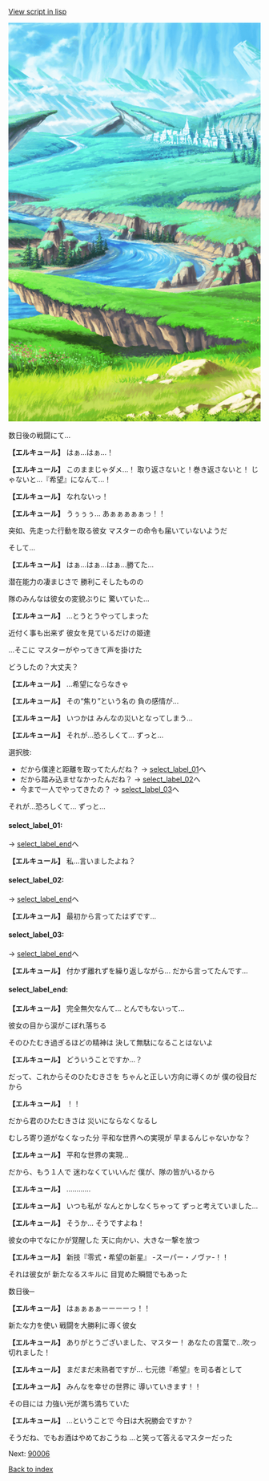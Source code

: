 [View script in lisp](../scripts/20251203.txt)

![plain.png](../images/backgrounds/plain.png)

数日後の戦闘にて…

**【エルキュール】**
はぁ…はぁ…！

**【エルキュール】**
このままじゃダメ…！
取り返さないと！巻き返さないと！
じゃないと…『希望』になんて…！

**【エルキュール】**
なれないっ！

**【エルキュール】**
うぅぅぅ…
あぁぁぁぁぁっ！！

突如、先走った行動を取る彼女
マスターの命令も届いていないようだ

そして…

**【エルキュール】**
はぁ…はぁ…はぁ…勝てた…

潜在能力の凄まじさで
勝利こそしたものの

隊のみんなは彼女の変貌ぶりに
驚いていた…

**【エルキュール】**
…とうとうやってしまった

近付く事も出来ず
彼女を見ているだけの姫達

…そこに
マスターがやってきて声を掛けた

どうしたの？大丈夫？

**【エルキュール】**
…希望にならなきゃ

**【エルキュール】**
その“焦り”という名の
負の感情が…

**【エルキュール】**
いつかは
みんなの災いとなってしまう…

**【エルキュール】**
それが…恐ろしくて…
ずっと…

選択肢:
- だから僕達と距離を取ってたんだね？ → [select_label_01](#select_label_01)へ
- だから踏み込ませなかったんだね？ → [select_label_02](#select_label_02)へ
- 今まで一人でやってきたの？ → [select_label_03](#select_label_03)へ

それが…恐ろしくて…
ずっと…

#### select_label_01:
 → [select_label_end](#select_label_end)へ

**【エルキュール】**
私…言いましたよね？

#### select_label_02:
 → [select_label_end](#select_label_end)へ

**【エルキュール】**
最初から言ってたはずです…

#### select_label_03:
 → [select_label_end](#select_label_end)へ

**【エルキュール】**
付かず離れずを繰り返しながら…
だから言ってたんです…

#### select_label_end:

**【エルキュール】**
完全無欠なんて…
とんでもないって…

彼女の目から涙がこぼれ落ちる

そのひたむき過ぎるほどの精神は
決して無駄になることはないよ

**【エルキュール】**
どういうことですか…？

だって、これからそのひたむきさを
ちゃんと正しい方向に導くのが
僕の役目だから

**【エルキュール】**
！！

だから君のひたむきさは
災いにならなくなるし

むしろ寄り道がなくなった分
平和な世界への実現が
早まるんじゃないかな？

**【エルキュール】**
平和な世界の実現…

だから、もう１人で
迷わなくていいんだ
僕が、隊の皆がいるから

**【エルキュール】**
…………

**【エルキュール】**
いつも私が
なんとかしなくちゃって
ずっと考えていました…

**【エルキュール】**
そうか…
そうですよね！

彼女の中でなにかが覚醒した
天に向かい、大きな一撃を放つ

**【エルキュール】**
新技『零式・希望の新星』
-スーパー・ノヴァ-！！

それは彼女が
新たなるスキルに
目覚めた瞬間でもあった

数日後─

**【エルキュール】**
はぁぁぁぁーーーーっ！！

新たな力を使い
戦闘を大勝利に導く彼女

**【エルキュール】**
ありがとうございました、マスター！
あなたの言葉で…吹っ切れました！

**【エルキュール】**
まだまだ未熟者ですが…
七元徳『希望』を司る者として

**【エルキュール】**
みんなを幸せの世界に
導いていきます！！

その目には
力強い光が満ち満ちていた

**【エルキュール】**
…ということで
今日は大祝勝会ですか？

そうだね、でもお酒はやめておこうね
…と笑って答えるマスターだった


Next: [90006](90006.md)

[Back to index](index.md)
